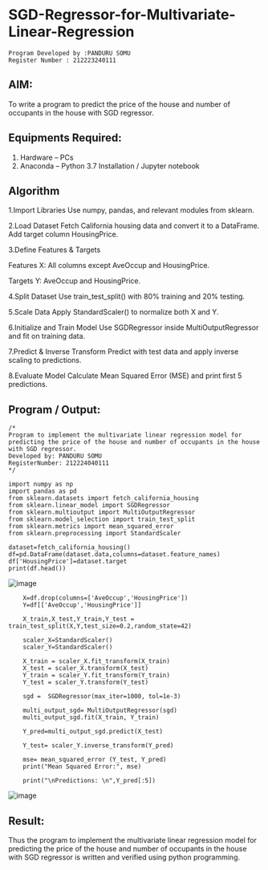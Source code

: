 # SGD-Regressor-for-Multivariate-Linear-Regression

```
Program Developed by :PANDURU SOMU
Register Number : 212223240111
```

## AIM:
To write a program to predict the price of the house and number of occupants in the house with SGD regressor.

## Equipments Required:
1. Hardware – PCs
2. Anaconda – Python 3.7 Installation / Jupyter notebook

## Algorithm
1.Import Libraries
Use numpy, pandas, and relevant modules from sklearn.

2.Load Dataset
Fetch California housing data and convert it to a DataFrame. Add target column HousingPrice.

3.Define Features & Targets

Features X: All columns except AveOccup and HousingPrice.

Targets Y: AveOccup and HousingPrice.

4.Split Dataset
Use train_test_split() with 80% training and 20% testing.

5.Scale Data
Apply StandardScaler() to normalize both X and Y.

6.Initialize and Train Model
Use SGDRegressor inside MultiOutputRegressor and fit on training data.

7.Predict & Inverse Transform
Predict with test data and apply inverse scaling to predictions.

8.Evaluate Model
Calculate Mean Squared Error (MSE) and print first 5 predictions.

## Program / Output:
```
/*
Program to implement the multivariate linear regression model for predicting the price of the house and number of occupants in the house with SGD regressor.
Developed by: PANDURU SOMU
RegisterNumber: 212224040111
*/
```
    import numpy as np
    import pandas as pd
    from sklearn.datasets import fetch_california_housing
    from sklearn.linear_model import SGDRegressor
    from sklearn.multioutput import MultiOutputRegressor
    from sklearn.model_selection import train_test_split
    from sklearn.metrics import mean_squared_error
    from sklearn.preprocessing import StandardScaler

    dataset=fetch_california_housing()
    df=pd.DataFrame(dataset.data,columns=dataset.feature_names)
    df['HousingPrice']=dataset.target
    print(df.head())
![image](https://github.com/user-attachments/assets/93f4ad4a-3e96-444d-9b57-e2bcb2263fd5)
```
    X=df.drop(columns=['AveOccup','HousingPrice'])
    Y=df[['AveOccup','HousingPrice']]

    X_train,X_test,Y_train,Y_test = train_test_split(X,Y,test_size=0.2,random_state=42)

    scaler_X=StandardScaler()
    scaler_Y=StandardScaler()

    X_train = scaler_X.fit_transform(X_train) 
    X_test = scaler_X.transform(X_test) 
    Y_train = scaler_Y.fit_transform(Y_train) 
    Y_test = scaler_Y.transform(Y_test)
```
```
    sgd =  SGDRegressor(max_iter=1000, tol=1e-3) 

    multi_output_sgd= MultiOutputRegressor(sgd) 
    multi_output_sgd.fit(X_train, Y_train) 

    Y_pred=multi_output_sgd.predict(X_test) 

    Y_test= scaler_Y.inverse_transform(Y_pred)  
 
    mse= mean_squared_error (Y_test, Y_pred) 
    print("Mean Squared Error:", mse) 

    print("\nPredictions: \n",Y_pred[:5])
```
![image](https://github.com/user-attachments/assets/eb23df19-5ac3-42cc-bc4b-c194d1939fa6)

## Result:
Thus the program to implement the multivariate linear regression model for predicting the price of the house and number of occupants in the house with SGD regressor is written and verified using python programming.
